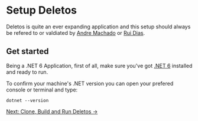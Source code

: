 # Setup Deletos

Deletos is quite an ever expanding application and this setup should always be refered to or valdiated by <a target="_blank" href="https://github.com/machado-andre">Andre Machado</a> or <a target="_blank" href="https://github.com/eusouorui">Rui Dias</a>.

## Get started

Being a .NET 6 Application, first of all, make sure you've got <a href="https://dotnet.microsoft.com/en-us/" target="_blank">.NET 6</a> installed and ready to run.

To confirm your machine's .NET version you can open your prefered console or terminal and type:
```
dotnet --version 
 ```

[Next: Clone, Build and Run Deletos ->](https://github.com/eusouorui/Deletos/tree/master/Documentation/media/Setup2.md)